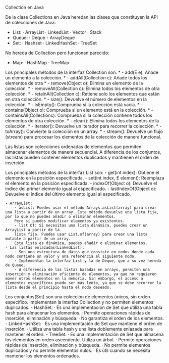Collection en Java

De la clase Collections en Java heredan las clases que constituyen la API de colecciones de Java:
- List:
    · ArrayList
    · LinkedList
    · Vector
    · Stack
- Queue:
    · Deque
        - ArrayDeque
- Set:
    · Hashset
    · LinkedHashSet
    · TreeSet

No hereda de Collection pero funcionan parecido:
- Map:
    · HashMap
    · TreeMap


Los principales métodos de la interfaz Collection son: 
    * - add(E e): Añade un elemento a la colección.
    * - addAll(Collection<? extends E> c): Añade todos los elementos de otra
    * - remove(Object o): Elimina un elemento de la colección. 
    * - removeAll(Collection<?> c): Elimina todos los elementos de otra colección.
    * - retainAll(Collection<?> c): Retiene solo los elementos que están en otra colección. 
    * - size(): Devuelve el número de elementos en la colección.
    * - isEmpty(): Comprueba si la colección está vacía.
    * - contains(Object o): Comprueba si un elemento está en la colección. 
    * - containsAll(Collection<?>c): Comprueba si la colección contiene todos los elementos de otra colección.
    * - clear(): Elimina todos los elementos de la colección. 
    * - iterator(): Devuelve un iterador para recorrer la colección. 
    * - toArray(): Convierte la colección en un array. 
    * - stream(): Devuelve un flujo (stream) para procesar los elementos de la colección de manera funcional.

Las listas son colecciones ordenadas de elementos que permiten almacenar elementos de manera secuencial. A diferencia de los conjuntos, las listas pueden contener elementos duplicados y mantienen el orden de inserción.

Los principales métodos de la interfaz List son:
    - get(int index): Obtiene el elemento en la posición especificada.
    - set(int index, E element): Reemplaza el elemento en la posición especificada.
    - indexOf(Object o): Devuelve el índice del primer elemento igual al especificado.
    - lastIndexOf(Object o): Devuelve el índice del último elemento igual al especificado.

    - ArrayList:
        · asList: Puedes usar el método Arrays.asList(array) para crear una lista a partir de un array. Este método devuelve una lista fija, por lo que no puedes añadir o eliminar elementos.
        Pero sí puedes modificar elementos ya existentes.
        · list.Of: Si necesitas una lista dinámica, puedes crear un ArrayList a partir de la
        lista fija. Puedes usar List.of(array) para crear una lista mutable a partir de un array.
        Esta lista es dinámica, puedes añadir o eliminar elementos.
    - Las listas enlazadas(LinkedList):
        · Son una estructura de datos que consiste en nodos donde cada nodo contiene un valor y una referencia al siguiente nodo.
        · Implementan la interfaz List y la de Deque, que a su vez hereda de Queue.
        · A diferencia de las listas basadas en arrays, permiten una inserción y eliminación eficiente de elementos, ya que no requieren  mover otros elementos en la memoria. Sin embargo, el acceso a elementos específicos puede ser más lento, ya que se debe recorrer la lista desde el principio hasta el nodo deseado.

Los conjuntos(Set) son una colección de elementos únicos, sin orden específico.
Implementan la interfaz Collection y no permiten elementos duplicados.
    - HashSet:
        · Es una implementación de Set que utiliza una tabla hash para almacenar los elementos.
        · Permite operaciones rápidas de inserción, eliminación y búsqueda.
        · No garantiza el orden de los elementos.
    - LinkedHashSet:
        · Es una implementación de Set que mantiene el orden de inserción.
        · Utiliza una tabla hash y una lista doblemente enlazada para mantener el orden.
    - TreeSet:
        · Es una implementación de Set que almacena los elementos en orden ascendente. Utiliza un árbol.
        · Permite operaciones rápidas de inserción, eliminación y búsqueda.
        · No permite elementos duplicados y no permite elementos nulos.
        · Es útil cuando se necesita mantener los elementos ordenados.
